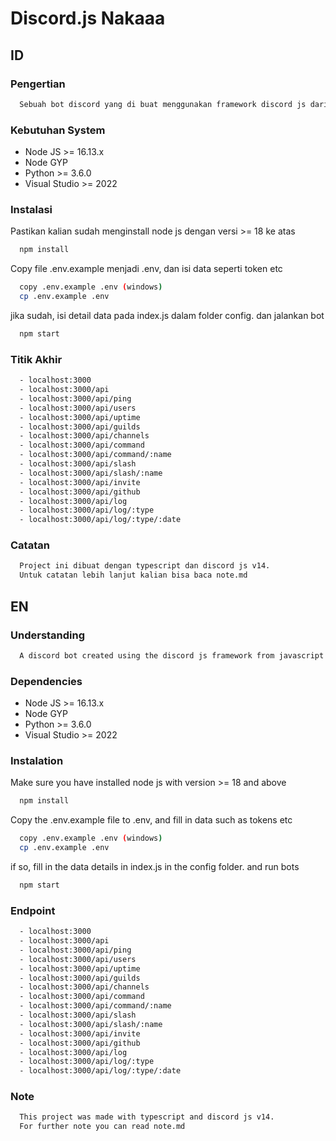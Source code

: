 # Discord.js Nakaaa

## ID

### Pengertian

~~~bash
  Sebuah bot discord yang di buat menggunakan framework discord js dari javascript untuk handle interaksi user di discord
~~~

### Kebutuhan System

- Node JS >= 16.13.x
- Node GYP
- Python >= 3.6.0
- Visual Studio >= 2022

### Instalasi

Pastikan kalian sudah menginstall node js dengan versi >= 18 ke atas

~~~bash
  npm install
~~~

Copy file .env.example menjadi .env, dan isi data seperti token etc

~~~bash
  copy .env.example .env (windows)
  cp .env.example .env
~~~

jika sudah, isi detail data pada index.js dalam folder config. dan jalankan bot

~~~bash
  npm start
~~~

### Titik Akhir

~~~bash
  - localhost:3000
  - localhost:3000/api
  - localhost:3000/api/ping
  - localhost:3000/api/users
  - localhost:3000/api/uptime
  - localhost:3000/api/guilds
  - localhost:3000/api/channels
  - localhost:3000/api/command
  - localhost:3000/api/command/:name
  - localhost:3000/api/slash
  - localhost:3000/api/slash/:name
  - localhost:3000/api/invite
  - localhost:3000/api/github
  - localhost:3000/api/log
  - localhost:3000/api/log/:type
  - localhost:3000/api/log/:type/:date
~~~

### Catatan

~~~bash
  Project ini dibuat dengan typescript dan discord js v14.
  Untuk catatan lebih lanjut kalian bisa baca note.md
~~~

## EN

### Understanding

~~~bash
  A discord bot created using the discord js framework from javascript to handle user interaction on discord
~~~

### Dependencies

- Node JS >= 16.13.x
- Node GYP
- Python >= 3.6.0
- Visual Studio >= 2022

### Instalation

Make sure you have installed node js with version >= 18 and above

~~~bash
  npm install
~~~

Copy the .env.example file to .env, and fill in data such as tokens etc

~~~bash
  copy .env.example .env (windows)
  cp .env.example .env
~~~

if so, fill in the data details in index.js in the config folder. and run bots

~~~bash
  npm start
~~~

### Endpoint

~~~bash
  - localhost:3000
  - localhost:3000/api
  - localhost:3000/api/ping
  - localhost:3000/api/users
  - localhost:3000/api/uptime
  - localhost:3000/api/guilds
  - localhost:3000/api/channels
  - localhost:3000/api/command
  - localhost:3000/api/command/:name
  - localhost:3000/api/slash
  - localhost:3000/api/slash/:name
  - localhost:3000/api/invite
  - localhost:3000/api/github
  - localhost:3000/api/log
  - localhost:3000/api/log/:type
  - localhost:3000/api/log/:type/:date
~~~

### Note

~~~bash
  This project was made with typescript and discord js v14.
  For further note you can read note.md
~~~
